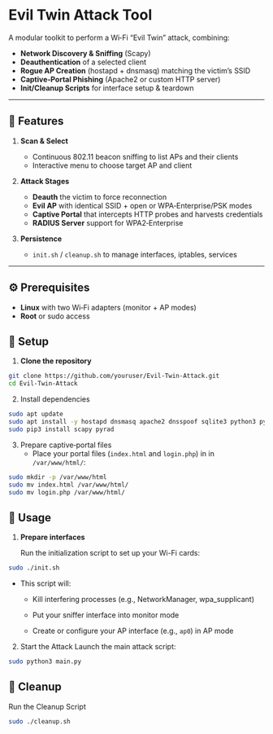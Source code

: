 # Evil Twin Attack Tool

A modular toolkit to perform a Wi‑Fi “Evil Twin” attack, combining:

- **Network Discovery & Sniffing** (Scapy)  
- **Deauthentication** of a selected client  
- **Rogue AP Creation** (hostapd + dnsmasq) matching the victim’s SSID  
- **Captive‑Portal Phishing** (Apache2 or custom HTTP server)   
- **Init/Cleanup Scripts** for interface setup & teardown  

---

## 🚀 Features

1. **Scan & Select**  
   - Continuous 802.11 beacon sniffing to list APs and their clients  
   - Interactive menu to choose target AP and client  

2. **Attack Stages**  
   - **Deauth** the victim to force reconnection  
   - **Evil AP** with identical SSID + open or WPA‑Enterprise/PSK modes  
   - **Captive Portal** that intercepts HTTP probes and harvests credentials  
   - **RADIUS Server** support for WPA2‑Enterprise  

3. **Persistence**  
   - `init.sh` / `cleanup.sh` to manage interfaces, iptables, services  

---

## ⚙️ Prerequisites

- **Linux** with two Wi‑Fi adapters (monitor + AP modes)  
- **Root** or sudo access  

## 🔧 Setup

1. **Clone the repository**  
```bash
git clone https://github.com/youruser/Evil-Twin-Attack.git
cd Evil-Twin-Attack
```

2. Install dependencies
```bash
sudo apt update
sudo apt install -y hostapd dnsmasq apache2 dnsspoof sqlite3 python3 python3‑pip
sudo pip3 install scapy pyrad
```

3. Prepare captive‑portal files
    - Place your portal files (`index.html` and `login.php`) in in `/var/www/html/`:
```bash
sudo mkdir -p /var/www/html
sudo mv index.html /var/www/html/
sudo mv login.php /var/www/html/
```

## 🚀 Usage

1. **Prepare interfaces**
   
   Run the initialization script to set up your Wi-Fi cards:
```bash
sudo ./init.sh
```

- This script will:

    - Kill interfering processes (e.g., NetworkManager, wpa_supplicant)

    - Put your sniffer interface into monitor mode

    - Create or configure your AP interface (e.g., `ap0`) in AP mode

2. Start the Attack
    Launch the main attack script:
```bash
sudo python3 main.py
```

## 🧹 Cleanup

Run the Cleanup Script
```bash
sudo ./cleanup.sh
```
